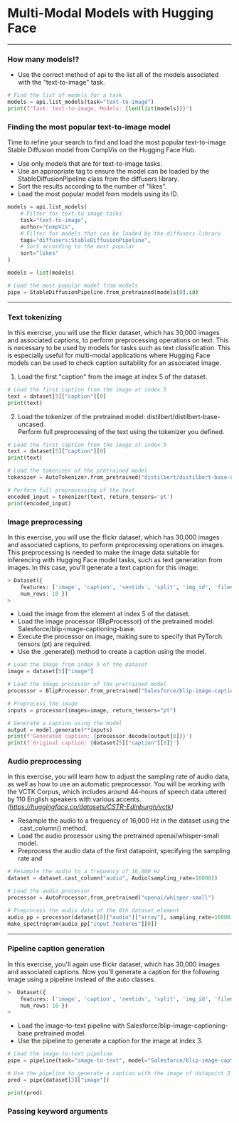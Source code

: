 # Multi-Modal Models with Hugging Face
---
### How many models!?
* Use the correct method of api to the list all of the models associated with the "text-to-image" task.
```python
# Find the list of models for a task
models = api.list_models(task="text-to-image")
print(f"Task: text-to-image, Models: {len(list(models))}")
```
### Finding the most popular text-to-image model
Time to refine your search to find and load the most popular text-to-image Stable Diffusion model from CompVis on the Hugging Face Hub.  
* Use only models that are for text-to-image tasks.
* Use an appropriate tag to ensure the model can be loaded by the StableDiffusionPipeline class from the diffusers library.
* Sort the results according to the number of "likes".
* Load the most popular model from models using its ID.
```python
models = api.list_models(
    # Filter for text-to-image tasks
    task="text-to-image",
    author="CompVis",
    # Filter for models that can be loaded by the diffusers library
    tags="diffusers:StableDiffusionPipeline",
    # Sort according to the most popular
    sort="likes"
)

models = list(models)

# Load the most popular model from models
pipe = StableDiffusionPipeline.from_pretrained(models[0].id)
```
---
### Text tokenizing
In this exercise, you will use the flickr dataset, which has 30,000 images and associated captions, to perform preprocessing operations on text. This is necessary to be used by models for tasks such as text classification. This is especially useful for multi-modal applications where Hugging Face models can be used to check caption suitability for an associated image.
1. Load the first "caption" from the image at index 5 of the dataset.
```python
# Load the first caption from the image at index 5
text = dataset[5]["caption"][0]
print(text)
```
2. Load the tokenizer of the pretrained model: distilbert/distilbert-base-uncased.  
Perform full preprocessing of the text using the tokenizer you defined.
```python
# Load the first caption from the image at index 5
text = dataset[5]["caption"][0]
print(text)

# Load the tokenizer of the pretrained model
tokenizer = AutoTokenizer.from_pretrained("distilbert/distilbert-base-uncased")

# Perform full preprocessing of the text
encoded_input = tokenizer(text, return_tensors='pt')
print(encoded_input)
```
### Image preprocessing
In this exercise, you will use the flickr dataset, which has 30,000 images and associated captions, to perform preprocessing operations on images. This preprocessing is needed to make the image data suitable for inferencing with Hugging Face model tasks, such as text generation from images. In this case, you'll generate a text caption for this image:
```python
> Dataset({
    features: ['image', 'caption', 'sentids', 'split', 'img_id', 'filename'],
    num_rows: 10 })
>
```
* Load the image from the element at index 5 of the dataset.
* Load the image processor (BlipProcessor) of the pretrained model: Salesforce/blip-image-captioning-base.
* Execute the processor on image, making sure to specify that PyTorch tensors (pt) are required.
* Use the .generate() method to create a caption using the model.
```python
# Load the image from index 5 of the dataset
image = dataset[5]["image"]

# Load the image processor of the pretrained model
processor = BlipProcessor.from_pretrained("Salesforce/blip-image-captioning-base")

# Preprocess the image
inputs = processor(images=image, return_tensors="pt")

# Generate a caption using the model
output = model.generate(**inputs)
print(f'Generated caption: {processor.decode(output[0])}')
print(f'Original caption: {dataset[5]["caption"][0]}')
```
### Audio preprocessing
In this exercise, you will learn how to adjust the sampling rate of audio data, as well as how to use an automatic preprocessor. You will be working with the VCTK Corpus, which includes around 44-hours of speech data uttered by 110 English speakers with various accents.   
*(https://huggingface.co/datasets/CSTR-Edinburgh/vctk)*  
* Resample the audio to a frequency of 16,000 Hz in the dataset using the .cast_column() method.
* Load the audio processor using the pretrained openai/whisper-small model.
* Preprocess the audio data of the first datapoint, specifying the sampling rate and
```python
# Resample the audio to a frequency of 16,000 Hz
dataset = dataset.cast_column("audio", Audio(sampling_rate=16000))

# Load the audio processor
processor = AutoProcessor.from_pretrained("openai/whisper-small")

# Preprocess the audio data of the 0th dataset element
audio_pp = processor(dataset[0]["audio"]["array"], sampling_rate=16000, padding=True, return_tensors="pt")
make_spectrogram(audio_pp["input_features"][0])
```
--- 
### Pipeline caption generation
In this exercise, you'll again use flickr dataset, which has 30,000 images and associated captions. Now you'll generate a caption for the following image using a pipeline instead of the auto classes.
```python
>  Dataset({
    features: ['image', 'caption', 'sentids', 'split', 'img_id', 'filename'],
    num_rows: 10 })
>
```
* Load the image-to-text pipeline with Salesforce/blip-image-captioning-base pretrained model.
* Use the pipeline to generate a caption for the image at index 3.
```python
# Load the image-to-text pipeline
pipe = pipeline(task="image-to-text", model="Salesforce/blip-image-captioning-base")

# Use the pipeline to generate a caption with the image of datapoint 3
pred = pipe(dataset[3]["image"])

print(pred)
```
### Passing keyword arguments
